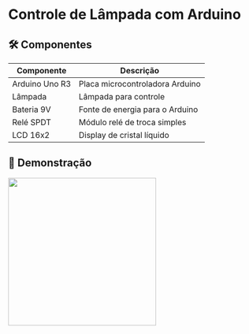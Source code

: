 # Controle de Lâmpada com Arduino

## 🛠️ Componentes

| Componente         | Descrição          |
|--------------------|--------------------|
| Arduino Uno R3      | Placa microcontroladora Arduino          |
| Lâmpada             | Lâmpada para controle            |
| Bateria 9V         | Fonte de energia para o Arduino            |
| Relé SPDT          | Módulo relé de troca simples            |
| LCD 16x2           | Display de cristal líquido            |

## 🚀 Demonstração
<img src="https://i.imgur.com/jpQPFU2.gif" width="300">



